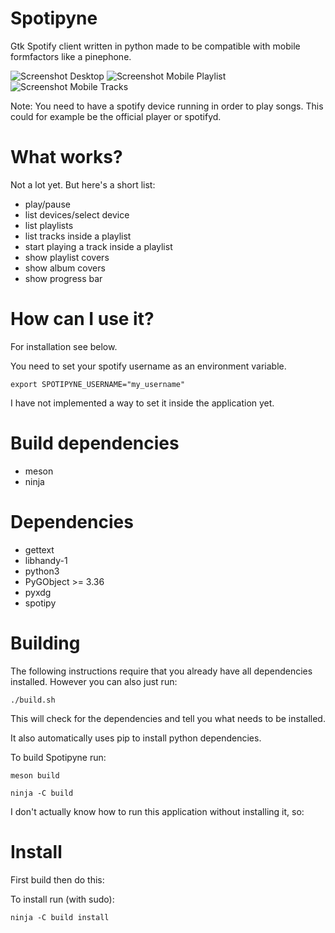 # Spotipyne
Gtk Spotify client written in python made to be compatible with mobile formfactors like a pinephone.

![Screenshot Desktop](https://gitlab.com/dann-merlin/spotipyne/-/raw/master/assets/desktop_library.png)
![Screenshot Mobile Playlist](https://gitlab.com/dann-merlin/spotipyne/-/raw/master/assets/mobile_playlists.png)
![Screenshot Mobile Tracks](https://gitlab.com/dann-merlin/spotipyne/-/raw/master/assets/mobile_tracks.png)

Note: You need to have a spotify device running in order to play songs. This could for example be the official player or spotifyd.

# What works?

Not a lot yet. But here's a short list:

- play/pause
- list devices/select device
- list playlists
- list tracks inside a playlist
- start playing a track inside a playlist
- show playlist covers
- show album covers
- show progress bar

# How can I use it?

For installation see below.

You need to set your spotify username as an environment variable.

``export SPOTIPYNE_USERNAME="my_username"``

I have not implemented a way to set it inside the application yet.

# Build dependencies

- meson
- ninja

# Dependencies

- gettext
- libhandy-1
- python3
- PyGObject >= 3.36
- pyxdg
- spotipy

# Building

The following instructions require that you already have all dependencies installed. However you can also just run:

``./build.sh``

This will check for the dependencies and tell you what needs to be installed.

It also automatically uses pip to install python dependencies.

To build Spotipyne run:

``
meson build
``

``
ninja -C build
``

I don't actually know how to run this application without installing it, so:

# Install

First build then do this:

To install run (with sudo):

``
ninja -C build install
``
